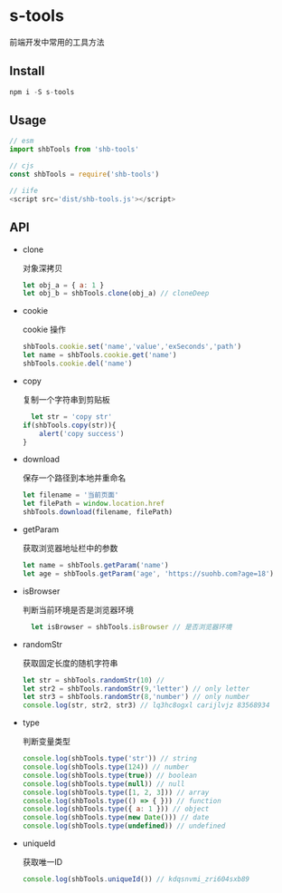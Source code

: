# s-tools

前端开发中常用的工具方法



## Install

```javascript
npm i -S s-tools
```



## Usage

```javascript
// esm 
import shbTools from 'shb-tools'

// cjs
const shbTools = require('shb-tools')

// iife
<script src='dist/shb-tools.js'></script>
```



## API

* clone 

  对象深拷贝

  ```javascript
  let obj_a = { a: 1 }
  let obj_b = shbTools.clone(obj_a) // cloneDeep
  ```

* cookie

  cookie 操作

  ```javascript
  shbTools.cookie.set('name','value','exSeconds','path')
  let name = shbTools.cookie.get('name')
  shbTools.cookie.del('name')
  ```

* copy

  复制一个字符串到剪贴板
  
  ```javascript
	let str = 'copy str'
  if(shbTools.copy(str)){
      alert('copy success')
  }
  ```
  
* download

  保存一个路径到本地并重命名

  ```javascript
  let filename = '当前页面'
  let filePath = window.location.href
  shbTools.download(filename, filePath)
  ```

* getParam

  获取浏览器地址栏中的参数

  ```javascript
  let name = shbTools.getParam('name')
  let age = shbTools.getParam('age', 'https://suohb.com?age=18')
  ```

* isBrowser

  判断当前环境是否是浏览器环境
  
  ```javascript
	let isBrowser = shbTools.isBrowser // 是否浏览器环境
  ```
  
* randomStr

  获取固定长度的随机字符串

  ```javascript
  let str = shbTools.randomStr(10) // 
  let str2 = shbTools.randomStr(9,'letter') // only letter
  let str3 = shbTools.randomStr(8,'number') // only number
  console.log(str, str2, str3) // lq3hc8ogxl carijlvjz 83568934
  ```

* type

  判断变量类型

  ```javascript
  console.log(shbTools.type('str')) // string
  console.log(shbTools.type(124)) // number
  console.log(shbTools.type(true)) // boolean
  console.log(shbTools.type(null)) // null
  console.log(shbTools.type([1, 2, 3])) // array
  console.log(shbTools.type(() => { })) // function
  console.log(shbTools.type({ a: 1 })) // object
  console.log(shbTools.type(new Date())) // date
  console.log(shbTools.type(undefined)) // undefined
  ```

* uniqueId

  获取唯一ID

  ```javascript
  console.log(shbTools.uniqueId()) // kdqsnvmi_zri604sxb89
  ```

  

